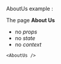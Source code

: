 AboutUs example :

The page **About Us** 

- no _props_
- no _state_
- no _context_

```tsx
<AboutUs />
```